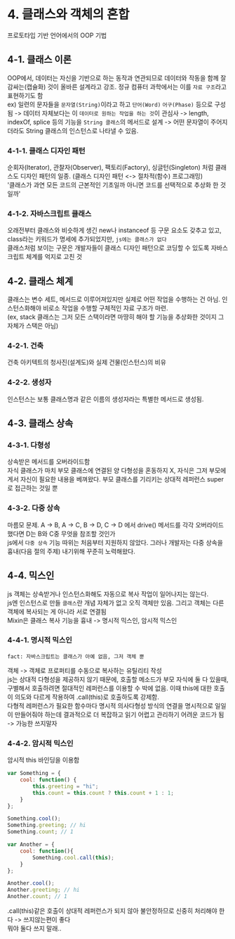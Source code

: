 # 4. 클래스와 객체의 혼합

프로토타입 기반 언어에서의 OOP 기법<br>


## 4-1. 클래스 이론

OOP에서, 데이터는 자신을 기반으로 하는 동작과 연관되므로 데이터와 작동을 함께 잘 감싸는(캡슐화) 것이 올바른 설계라고 강조. 정규 컴퓨터 과학에서는 이를 `자료 구조`라고 표현하기도 함<br>
ex) 일련의 문자들을 `문자열(String)`이라고 하고 `단어(Word)` `어구(Phase)` 등으로 구성됨 -> 데이터 자체보다는 이 `데이터로 원하는 작업을 하는 것`이 관심사 -> length, indexOf, splice 등의 기능을 `String 클래스`의 메서드로 설계 -> 어떤 문자열이 주어지더라도 String 클래스의 인스턴스로 나타낼 수 있음.


### 4-1-1. 클래스 디자인 패턴

순회자(Iterator), 관찰자(Observer), 팩토리(Factory), 싱글턴(Singleton) 처럼 클래스도 디자인 패턴의 일종. (클래스 디자인 패턴 <-> 절차적(함수) 프로그래밍)<br>
'클래스가 과연 모든 코드의 근본적인 기초일까 아니면 코드를 선택적으로 추상화 한 것일까'


### 4-1-2. 자바스크립트 클래스

오래전부터 클래스와 비슷하게 생긴 new나 instanceof 등 구문 요소도 갖추고 있고, class라는 키워드가 명세에 추가되었지만, `js에는 클래스가 없다`<br>
클래스처럼 보이는 구문은 개발자들이 클래스 디자인 패턴으로 코딩할 수 있도록 자바스크립트 체계를 억지로 고친 것


## 4-2. 클래스 체계

클래스는 변수 세트, 메서드로 이루어져있지만 실제로 어떤 작업을 수행하는 건 아님. 인스턴스화해야 비로소 작업을 수행할 구체적인 자료 구조가 마련.<br>
(ex, stack 클래스는 그저 모든 스택이라면 마땅히 해야 할 기능을 추상화한 것이지 그 자체가 스택은 아님)


### 4-2-1. 건축

건축 아키텍트의 청사진(설계도)와 실제 건물(인스턴스)의 비유


### 4-2-2. 생성자

인스턴스는 보통 클래스명과 같은 이름의 생성자라는 특별한 메서드로 생성됨.


## 4-3. 클래스 상속

### 4-3-1. 다형성

상속받은 메서드를 오버라이드함<br>
자식 클래스가 마치 부모 클래스에 연결된 양 다형성을 혼동하지 X, 자식은 그저 부모에게서 자신이 필요한 내용을 베껴왔다. 부모 클래스를 기리키는 상대적 레퍼런스 super로 접근하는 것일 뿐


### 4-3-2. 다중 상속

마름모 문제. A -> B, A -> C, B -> D, C -> D 에서 drive() 메서드를 각각 오버라이드 했다면 D는 B와 C중 무엇을 참조할 것인가<br>
js에서 `다중 상속` 기능 따위는 처음부터 지원하지 않았다. 그러나 개발자는 다중 상속을 흉내(다음 절의 주제) 내기위해 꾸준히 노력해왔다.


## 4-4. 믹스인

js 객체는 상속받거나 인스턴스화해도 자동으로 복사 작업이 일어나지는 않는다.<br>
js엔 인스턴스로 만들 `클래스`란 개념 자체가 없고 오직 객체만 있음. 그리고 객체는 다른 객체에 복사되는 게 아니라 서로 연결됨<br>
Mixin은 클래스 복사 기능을 흉내 -> 명시적 믹스인, 암시적 믹스인


### 4-4-1. 명시적 믹스인

    fact: 자바스크립트는 클래스가 아예 없음, 그저 객체 뿐

객체 -> 객체로 프로퍼티를 수동으로 복사하는 유틸리티 작성<br>
js는 상대적 다형성을 제공하지 않기 때문에, 호출할 메소드가 부모 자식에 둘 다 있을때, 구별해서 호출하려면 절대적인 레퍼런스를 이용할 수 박에 없음. 이때 this에 대한 호출이 의도와 다르게 작용하여 .call(this)로 호출하도록 강제함.<br>
다형적 레퍼런스가 필요한 함수마다 명시적 의사다형성 방식의 연결을 명시적으로 일일이 만들어줘야 하는데 결과적으로 더 복잡하고 읽기 어렵고 관리하기 어려운 코드가 됨 -> 가능한 쓰지말자

### 4-4-2. 암시적 믹스인

암시적 this 바인딩을 이용함

```javascript
var Something = {
    cool: function() {
        this.greeting = "hi";
        this.count = this.count ? this.count + 1 : 1;
    }
};

Something.cool();
Something.greeting; // hi
Something.count; // 1

var Another = {
    cool: function(){
        Something.cool.call(this);
    }
};

Another.cool();
Another.greeting; // hi
Another.count; // 1
```

.call(this)같은 호출이 상대적 레퍼런스가 되지 않아 불안정하므로 신중히 처리해야 한다 -> 쓰지않는편이 좋다<br>
뭐야 둘다 쓰지 말래..
